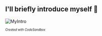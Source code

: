 ## I'll briefly introduce myself :speech_balloon:  

![MyIntro](https://github.com/a-bytecode/Introducing/blob/main/myIntro.gif)

<sup><sub>*Created with CodeSandbox*</sub></sup>
